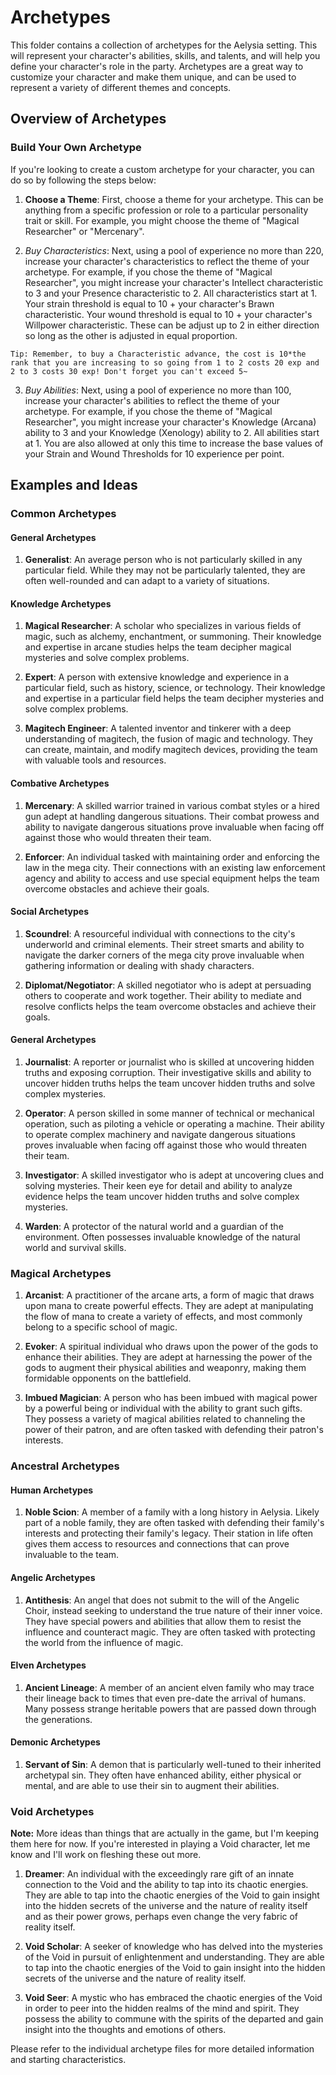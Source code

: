 # Archetypes

This folder contains a collection of archetypes for the Aelysia setting. This will represent your character's abilities, skills, and talents, and will help you define your character's role in the party. Archetypes are a great way to customize your character and make them unique, and can be used to represent a variety of different themes and concepts.

## Overview of Archetypes

### Build Your Own Archetype

If you're looking to create a custom archetype for your character, you can do so by following the steps below:

1. **Choose a Theme**: First, choose a theme for your archetype. This can be anything from a specific profession or role to a particular personality trait or skill. For example, you might choose the theme of "Magical Researcher" or "Mercenary".

2. *Buy Characteristics*: Next, using a pool of experience no more than 220, increase your character's characteristics to reflect the theme of your archetype. For example, if you chose the theme of "Magical Researcher", you might increase your character's Intellect characteristic to 3 and your Presence characteristic to 2. All characteristics start at 1. Your strain threshold is equal to 10 + your character's Brawn characteristic. Your wound threshold is equal to 10 + your character's Willpower characteristic. These can be adjust up to 2 in either direction so long as the other is adjusted in equal proportion.

```
Tip: Remember, to buy a Characteristic advance, the cost is 10*the rank that you are increasing to so going from 1 to 2 costs 20 exp and 2 to 3 costs 30 exp! Don't forget you can't exceed 5~
``` 

3. *Buy Abilities*: Next, using a pool of experience no more than 100, increase your character's abilities to reflect the theme of your archetype. For example, if you chose the theme of "Magical Researcher", you might increase your character's Knowledge (Arcana) ability to 3 and your Knowledge (Xenology) ability to 2. All abilities start at 1. You are also allowed at only this time to increase the base values of your Strain and Wound Thresholds for 10 experience per point.

## Examples and Ideas

### Common Archetypes

#### General Archetypes

1. **Generalist**: An average person who is not particularly skilled in any particular field. While they may not be particularly talented, they are often well-rounded and can adapt to a variety of situations.

#### Knowledge Archetypes

1. **Magical Researcher**: A scholar who specializes in various fields of magic, such as alchemy, enchantment, or summoning. Their knowledge and expertise in arcane studies helps the team decipher magical mysteries and solve complex problems.

2. **Expert**: A person with extensive knowledge and experience in a particular field, such as history, science, or technology. Their knowledge and expertise in a particular field helps the team decipher mysteries and solve complex problems.

3. **Magitech Engineer**: A talented inventor and tinkerer with a deep understanding of magitech, the fusion of magic and technology. They can create, maintain, and modify magitech devices, providing the team with valuable tools and resources.

#### Combative Archetypes

1. **Mercenary**: A skilled warrior trained in various combat styles or a hired gun adept at handling dangerous situations. Their combat prowess and ability to navigate dangerous situations prove invaluable when facing off against those who would threaten their team.

2. **Enforcer**: An individual tasked with maintaining order and enforcing the law in the mega city. Their connections with an existing law enforcement agency and ability to access and use special equipment helps the team overcome obstacles and achieve their goals.

#### Social Archetypes

1. **Scoundrel**: A resourceful individual with connections to the city's underworld and criminal elements. Their street smarts and ability to navigate the darker corners of the mega city prove invaluable when gathering information or dealing with shady characters.

2. **Diplomat/Negotiator**: A skilled negotiator who is adept at persuading others to cooperate and work together. Their ability to mediate and resolve conflicts helps the team overcome obstacles and achieve their goals.

#### General Archetypes

1. **Journalist**: A reporter or journalist who is skilled at uncovering hidden truths and exposing corruption. Their investigative skills and ability to uncover hidden truths helps the team uncover hidden truths and solve complex mysteries.

2. **Operator**: A person skilled in some manner of technical or mechanical operation, such as piloting a vehicle or operating a machine. Their ability to operate complex machinery and navigate dangerous situations proves invaluable when facing off against those who would threaten their team.

3. **Investigator**: A skilled investigator who is adept at uncovering clues and solving mysteries. Their keen eye for detail and ability to analyze evidence helps the team uncover hidden truths and solve complex mysteries.

4. **Warden**: A protector of the natural world and a guardian of the environment. Often possesses invaluable knowledge of the natural world and survival skills.

### Magical Archetypes

1. **Arcanist**: A practitioner of the arcane arts, a form of magic that draws upon mana to create powerful effects. They are adept at manipulating the flow of mana to create a variety of effects, and most commonly belong to a specific school of magic.

2. **Evoker**: A spiritual individual who draws upon the power of the gods to enhance their abilities. They are adept at harnessing the power of the gods to augment their physical abilities and weaponry, making them formidable opponents on the battlefield.

3. **Imbued Magician**: A person who has been imbued with magical power by a powerful being or individual with the ability to grant such gifts. They possess a variety of magical abilities related to channeling the power of their patron, and are often tasked with defending their patron's interests.

### Ancestral Archetypes

#### Human Archetypes

1. **Noble Scion**: A member of a family with a long history in Aelysia. Likely part of a noble family, they are often tasked with defending their family's interests and protecting their family's legacy. Their station in life often gives them access to resources and connections that can prove invaluable to the team.

#### Angelic Archetypes

1. **Antithesis**: An angel that does not submit to the will of the Angelic Choir, instead seeking to understand the true nature of their inner voice. They have special powers and abilities that allow them to resist the influence and counteract magic. They are often tasked with protecting the world from the influence of magic.

#### Elven Archetypes

1. **Ancient Lineage**: A member of an ancient elven family who may trace their lineage back to times that even pre-date the arrival of humans. Many possess strange heritable powers that are passed down through the generations.

#### Demonic Archetypes

1. **Servant of Sin**: A demon that is particularly well-tuned to their inherited archetypal sin. They often have enhanced ability, either physical or mental, and are able to use their sin to augment their abilities.

### Void Archetypes

**Note:** More ideas than things that are actually in the game, but I'm keeping them here for now. If you're interested in playing a Void character, let me know and I'll work on fleshing these out more.

1. **Dreamer**: An individual with the exceedingly rare gift of an innate connection to the Void and the ability to tap into its chaotic energies. They are able to tap into the chaotic energies of the Void to gain insight into the hidden secrets of the universe and the nature of reality itself and as their power grows, perhaps even change the very fabric of reality itself.

2. **Void Scholar**: A seeker of knowledge who has delved into the mysteries of the Void in pursuit of enlightenment and understanding. They are able to tap into the chaotic energies of the Void to gain insight into the hidden secrets of the universe and the nature of reality itself.

3. **Void Seer**: A mystic who has embraced the chaotic energies of the Void in order to peer into the hidden realms of the mind and spirit. They possess the ability to commune with the spirits of the departed and gain insight into the thoughts and emotions of others.

Please refer to the individual archetype files for more detailed information and starting characteristics.
